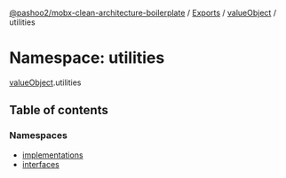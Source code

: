 [@pashoo2/mobx-clean-architecture-boilerplate](../README.md) / [Exports](../modules.md) / [valueObject](valueobject.md) / utilities

# Namespace: utilities

[valueObject](valueobject.md).utilities

## Table of contents

### Namespaces

- [implementations](valueobject.utilities.implementations.md)
- [interfaces](valueobject.utilities.interfaces.md)
